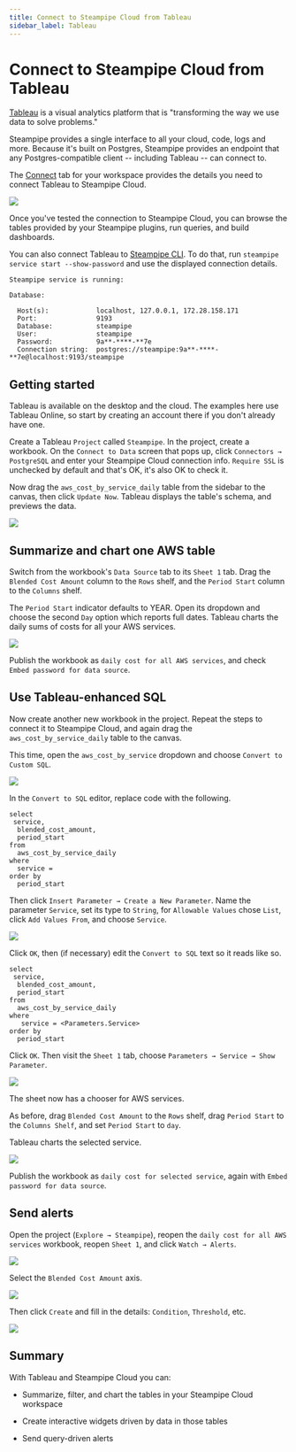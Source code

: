 ```yaml
---
title: Connect to Steampipe Cloud from Tableau
sidebar_label: Tableau
---
```

# Connect to Steampipe Cloud from Tableau

[Tableau](https://www.tableau.com) is a visual analytics platform that is "transforming the way we use data to solve problems."

Steampipe provides a single interface to all your cloud, code, logs and more.  Because it's built on Postgres, Steampipe provides an endpoint that any Postgres-compatible client -- including Tableau -- can connect to.

The [Connect](/docs/cloud/integrations/overview) tab for your workspace provides the details you need to connect Tableau to Steampipe Cloud.

<div style={{"marginTop":"1em", "marginBottom":"1em", "width":"90%"}}>
<img src="/images/docs/cloud/cloud-connect-tab.jpg" />
</div>

Once you've tested the connection to Steampipe Cloud, you can browse the tables provided by your Steampipe plugins, run queries, and build dashboards.

You can also connect Tableau to [Steampipe CLI](https://steampipe.io/downloads). To do that, run `steampipe service start --show-password` and use the displayed connection details.

```
Steampipe service is running:

Database:

  Host(s):            localhost, 127.0.0.1, 172.28.158.171
  Port:               9193
  Database:           steampipe
  User:               steampipe
  Password:           9a**-****-**7e
  Connection string:  postgres://steampipe:9a**-****-**7e@localhost:9193/steampipe
  ```

## Getting started

Tableau is available on the desktop and the cloud. The examples here use Tableau Online, so start by creating an account there if you don't already have one.

Create a Tableau `Project` called `Steampipe`. In the project, create a workbook. On the `Connect to Data` screen that pops up, click `Connectors → PostgreSQL` and enter your Steampipe Cloud connection info. `Require SSL` is unchecked by default and that's OK, it's also OK to check it.

Now drag the `aws_cost_by_service_daily` table from the sidebar to the canvas, then click `Update Now`. Tableau displays the table's schema, and previews the data.

<div style={{"marginTop":"1em", "marginBottom":"1em", "width":"90%"}}>
<img src="/images/docs/cloud/tableau-initial-table-view.jpg" />
</div>

## Summarize and chart one AWS table

Switch from the workbook's `Data Source` tab to its `Sheet 1` tab. Drag the `Blended Cost Amount` column to the `Rows` shelf, and the `Period Start` column to the `Columns` shelf.

The `Period Start` indicator defaults to YEAR. Open its dropdown and choose the second `Day` option which reports full dates. Tableau charts the daily sums of costs for all your AWS services.

<div style={{"marginTop":"1em", "marginBottom":"1em", "width":"90%"}}>
<img src="/images/docs/cloud/tableau-initial-chart.jpg" />
</div>

Publish the workbook as `daily cost for all AWS services`, and check `Embed password for data source`.

## Use Tableau-enhanced SQL

Now create another new workbook in the project. Repeat the steps to connect it to Steampipe Cloud, and again drag the `aws_cost_by_service_daily` table to the canvas.

This time, open the `aws_cost_by_service` dropdown and choose `Convert to Custom SQL`.

<div style={{"marginTop":"1em", "marginBottom":"1em", "width":"90%"}}>
<img src="/images/docs/cloud/tableau-convert-to-custom-sql.jpg" />
</div>

In the `Convert to SQL` editor, replace code with the following.

```
select
 service,
  blended_cost_amount,
  period_start
from
  aws_cost_by_service_daily
where
  service =
order by
  period_start
```

Then click `Insert Parameter → Create a New Parameter`. Name the parameter `Service`, set its type to `String`, for `Allowable Values` chose `List`, click `Add Values From`, and choose `Service`.

<div style={{"marginTop":"1em", "marginBottom":"1em", "width":"60%"}}>
<img src="/images/docs/cloud/tableau-create-parameter.jpg" />
</div>

Click `OK`, then (if necessary) edit the `Convert to SQL` text so it reads like so.

```
select
 service,
  blended_cost_amount,
  period_start
from
  aws_cost_by_service_daily
where
   service = <Parameters.Service>
order by
  period_start
```

Click `OK`. Then visit the `Sheet 1` tab, choose `Parameters → Service → Show Parameter`.

<div style={{"marginTop":"1em", "marginBottom":"1em", "width":"90%"}}>
<img src="/images/docs/cloud/tableau-initial-sheet-with-service-dropdown.jpg" />
</div>

The sheet now has a chooser for AWS services.

As before, drag `Blended Cost Amount` to the `Rows` shelf, drag `Period Start` to the `Columns Shelf`, and set `Period Start` to `day`.

Tableau charts the selected service.

<div style={{"marginTop":"1em", "marginBottom":"1em", "width":"90%"}}>
<img src="/images/docs/cloud/tableau-chart-selected-service.jpg" />
</div>

Publish the workbook as `daily cost for selected service`, again with `Embed password for data source`.

## Send alerts

Open the project (`Explore → Steampipe`), reopen the `daily cost for all AWS services` workbook, reopen `Sheet 1`, and click `Watch → Alerts`.

<div style={{"marginTop":"1em", "marginBottom":"1em", "width":"90%"}}>
<img src="/images/docs/cloud/tableau-initial-watch-alerts.jpg" />
</div>

Select the `Blended Cost Amount` axis.

<div style={{"marginTop":"1em", "marginBottom":"1em", "width":"90%"}}>
<img src="/images/docs/cloud/tableau-select-axis-to-create-alert.jpg" />
</div>

Then click `Create` and fill in the details: `Condition`, `Threshold`, etc.

<div style={{"marginTop":"1em", "marginBottom":"1em", "width":"60%"}}>
<img src="/images/docs/cloud/tableau-create-alert-dialog.jpg" />
</div>

## Summary

With Tableau and Steampipe Cloud you can:

- Summarize, filter, and chart the tables in your Steampipe Cloud workspace

- Create interactive widgets driven by data in those tables

- Send query-driven alerts
